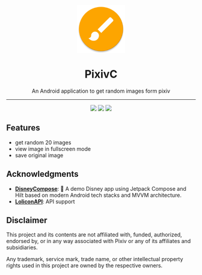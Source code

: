 <div align="center">
    <img src="./app/src/main/res/mipmap-xxxhdpi/ic_launcher_round.png" width="128" height="128" style="display: block; margin: 0 auto"/>
    <h1>PixivC</h1>
    <p>An Android application to get random images form pixiv</p>
</div>

---

<p align="center">
  <img src="https://user-images.githubusercontent.com/16321835/212603763-43627dee-47a5-415b-8574-7e2dd278fb57.png" width="30%" />
  <img src="https://user-images.githubusercontent.com/16321835/212603771-5a005916-7e43-4558-b421-b6020ba3d07e.png" width="30%" />
  <img src="https://user-images.githubusercontent.com/16321835/212603778-850bbbe4-7718-448e-8f85-c2cced1da09d.png" width="30%" />
</p>

## Features
- get random 20 images
- view image in fullscreen mode
- save original image

## Acknowledgments
- [**DisneyCompose**](https://github.com/skydoves/DisneyCompose): 🧸 A demo Disney app using Jetpack Compose and Hilt based on modern Android tech stacks and MVVM architecture.
- [**LoliconAPI**](https://api.lolicon.app/#/): API support


## Disclaimer
This project and its contents are not affiliated with, funded, authorized, endorsed by, or in any way associated with Pixiv or any of its affiliates and subsidiaries.

Any trademark, service mark, trade name, or other intellectual property rights used in this project are owned by the respective owners.
